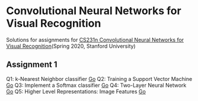 # Convolutional Neural Networks for Visual Recognition
Solutions for assignments for <a href="http://cs231n.stanford.edu/2020/">CS231n Convolutional Neural Networks for Visual Recognition</a>(Spring 2020, Stanford University)


## Assignment 1
Q1: k-Nearest Neighbor classifier <a href="">Go</a>
Q2: Training a Support Vector Machine <a href="">Go</a>
Q3: Implement a Softmax classifier <a href="">Go</a>
Q4: Two-Layer Neural Network <a href="">Go</a>
Q5: Higher Level Representations: Image Features <a href="">Go</a>
